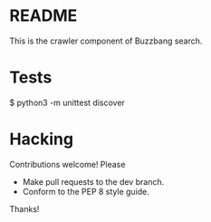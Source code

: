 # README #

This is the crawler component of Buzzbang search.

# Tests #

$ python3 -m unittest discover

# Hacking #

Contributions welcome!  Please

* Make pull requests to the dev branch.
* Conform to the PEP 8 style guide.

Thanks!

